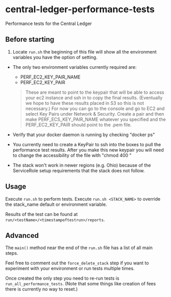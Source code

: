 # central-ledger-performance-tests
Performance tests for the Central Ledger

## Before starting
1. Locate `run.sh` the beginning of this file will show all the environment variables you have the option of setting.

* The only two environment variables currently required are:
  * PERF_EC2_KEY_PAIR_NAME
  * PERF_EC2_KEY_PAIR

  >These are meant to point to the keypair that will be able to access your ec2 instance and ssh in to copy the final results. (Eventually we hope to have these results placed in S3 so this is not necessary.)
  For now you can go to the console and go to EC2 and select Key Pairs under Network & Security. Create a pair and then make PERF_ECS_KEY_PAIR_NAME whatever you specified and the PERF_EC2_KEY_PAIR should point to the .pem file.

* Verify that your docker daemon is running by checking "docker ps"
* You currently need to create a KeyPair to ssh into the boxes to pull the performance test results. After you make this new keypair you will need to change the accessibility of the file with "chmod 400 <pemfilelocation>"
* The stack won't work in newer regions (e.g. Ohio) because of the ServiceRole setup requirements that the stack does not follow.

## Usage
Execute `run.sh` to perform tests.
Execute `run.sh <STACK_NAME>` to override the stack_name default or environment variable.

Results of the test can be found at `run/<testName>/<timestampoftestrun>/reports`.

## Advanced
The `main()` method near the end of the `run.sh` file has a list of all main steps.

Feel free to comment out the `force_delete_stack` step if you want to experiment with your environment or run tests multiple times.

Once created the only step you need to re-run tests is `run_all_performance_tests`. (Note that some things like creation of fees there is currently no way to reset.)
